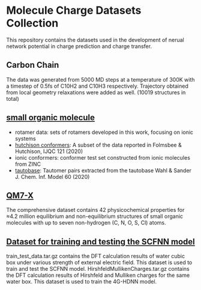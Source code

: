# Molecule Charge Datasets Collection 
This repository contains the datasets used in the development of nerual network potential in charge prediction and charge transfer.
## Carbon Chain
The data was generated from 5000 MD steps at a temperature of 300K with a timestep of 0.5fs of C10H2 and C10H3 respectively. Trajectory obtained from local geometry relaxations were added as well. (10019 structures in total) 
## [small organic molecule](https://pubs.acs.org/doi/10.1021/acs.jctc.1c00821)
 - rotamer data:  sets of rotamers developed in this work, focusing on ionic systems 
 - [hutchison conformers](https://github.com/ghutchis/conformer-benchmark):  A subset of the data reported in Folmsbee & Hutchison, IJQC 121 (2020)
 - ionic conformers:  conformer test set constructed from ionic molecules from ZINC
 - [tautobase](https://github.com/WahlOya/Tautobase):  Tautomer pairs extracted from the tautobase Wahl & Sander J. Chem. Inf. Model 60 (2020)

## [QM7-X](https://zenodo.org/record/4288677)
The comprehensive dataset contains 42 physicochemical properties for ≈4.2 million equilibrium and non-equilibrium structures of small organic molecules with up to seven non-hydrogen (C, N, O, S, Cl) atoms.

## [Dataset for training and testing the SCFNN model](https://zenodo.org/record/5760191#.ZAshuhVBzBU)  
train_test_data.tar.gz contains the DFT calculation results of water cubic box under various strength of external electric field. This dataset is used to train and test the SCFNN model. HirshfeldMullikenCharges.tar.gz contains the DFT calculation results of Hirshfeld and Mulliken charges for the same water box. This dataset is used to train the 4G-HDNN model.
